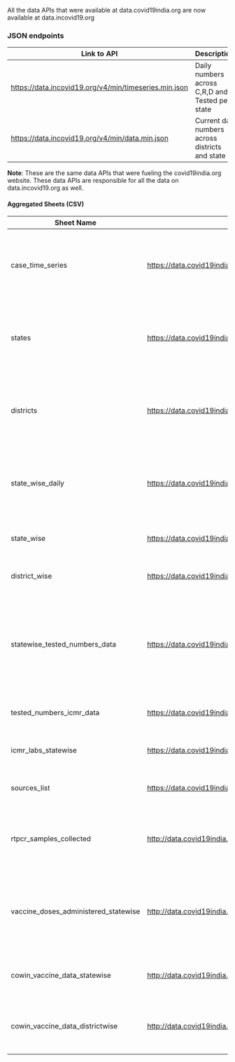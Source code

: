 All the data APIs that were available at data.covid19india.org are now available at data.incovid19.org

### JSON endpoints 

|  Link to API                                              | Description            |
| -------------------------------------------------------- | ---------------------- |
| <https://data.incovid19.org/v4/min/timeseries.min.json>  | Daily numbers across C,R,D and Tested per state  |
| <https://data.incovid19.org/v4/min/data.min.json>  | Current day numbers across districts and state   |

**Note**: These are the same data APIs that were fueling the covid19india.org website. These data APIs are responsible for all the data on data.incovid19.org as well.

#### Aggregated Sheets (CSV)

| Sheet Name                    | Link to CSV                                                                 | Description                                                                                     |
| ----------------------------- | --------------------------------------------------------------------------- | ----------------------------------------------------------------------------------------------- |
| case_time_series              | <https://data.covid19india.org/csv/latest/case_time_series.csv>              | India level timeseries for Confirmed, Recovered and Deceased cases
| states                        | <https://data.covid19india.org/csv/latest/states.csv>                        | Statewise timeseries of Confirmed, Recovered and Deceased numbers.   
| districts                        | <https://data.covid19india.org/csv/latest/districts.csv>                  | Districtwise timeseries of Confirmed, Recovered and Deceased numbers.                           |
| state_wise_daily              | <https://data.covid19india.org/csv/latest/state_wise_daily.csv>              | Statewise per day delta of Confirmed, Recovered and Deceased numbers.  
| state_wise                    | <https://data.covid19india.org/csv/latest/state_wise.csv>                    | Statewise cumulative numbers till date.                                                 |                                        
| district_wise                 | <https://data.covid19india.org/csv/latest/district_wise.csv>                 | Districtwise Cumulative numbers till date. |
| statewise_tested_numbers_data | <https://data.covid19india.org/csv/latest/statewise_tested_numbers_data.csv> | Number of tests conducted in each state, ventilators ,hospital bed occupany reported in state bulletins |
| tested_numbers_icmr_data      | <https://data.covid19india.org/csv/latest/tested_numbers_icmr_data.csv>      | Number of tests reported by ICMR                                                                |
| icmr_labs_statewise           | <https://data.covid19india.org/csv/latest/icmr_labs_statewise.csv>      | Number of Labs in each state as per ICMR                                                                |
| sources_list                  | <https://data.covid19india.org/csv/latest/sources_list.csv>                  | List of sources that we are using.                                                              |
| rtpcr_samples_collected       | <http://data.covid19india.org/csv/latest/icmr_rtpcr_tests_daily.csv>          | Number of RTPCR samples collected statewise in ICMR Application                             |
| vaccine_doses_administered_statewise      | <http://data.covid19india.org/csv/latest/vaccine_doses_statewise_v2.csv>  | Number of vaccine doses administered statewise - Collected from MOHFW daily bulletin                              |
| cowin_vaccine_data_statewise      | <http://data.covid19india.org/csv/latest/cowin_vaccine_data_statewise.csv>  | Key data points from CoWin database at a state level                              |
| cowin_vaccine_data_districtwise      | <http://data.covid19india.org/csv/latest/cowin_vaccine_data_districtwise.csv>  | Key data points from CoWin database at a district level                           |
